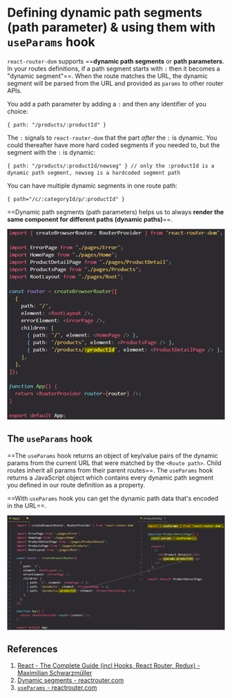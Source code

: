 # Defining dynamic path segments (path parameter) & using them with `useParams` hook

`react-router-dom` supports ==**dynamic path segments** or **path parameters**. In your routes definitions, if a path segment starts with `:` then it becomes a "dynamic segment"==. When the route matches the URL, the dynamic segment will be parsed from the URL and provided as `params` to other router APIs.

You add a path parameter by adding a `:` and then any identifier of you choice:

```react
{ path: "/products/:productId" }
```

The `:` signals to `react-router-dom` that the part _after_ the `:` is dynamic. You could thereafter have more hard coded segments if you needed to, but the segment with the `:` is dynamic:

```react
{ path: "/products/:productId/newseg" } // only the :productId is a dynamic path segment, newseg is a hardcoded segment path
```

You can have multiple dynamic segments in one route path:

```react
{ path="/c/:categoryId/p/:productId" }
```

==Dynamic path segments (path parameters) helps us to always **render the same component for different paths (dynamic paths)**==.

![Dynamic_routes1](../../img/Dynamic_routes1.jpg)

## The `useParams` hook

==The `useParams` hook returns an object of key/value pairs of the dynamic params from the current URL that were matched by the `<Route path>`. Child routes inherit all params from their parent routes==. The `useParams` hook returns a JavaScript object which contains every dynamic path segment you defined in our route definition as a property.

==With `useParams` hook you can get the dynamic path data that's encoded in the URL==.

![Dynamic_routes](../../img/Dynamic_routes.jpg)

## References

1. [React - The Complete Guide (incl Hooks, React Router, Redux) - Maximilian Schwarzmüller](https://www.udemy.com/course/react-the-complete-guide-incl-redux/)
2. [Dynamic segments - reactrouter.com](https://reactrouter.com/en/main/route/route#dynamic-segments)
3. [`useParams` - reactrouter.com](https://reactrouter.com/en/main/hooks/use-params)
